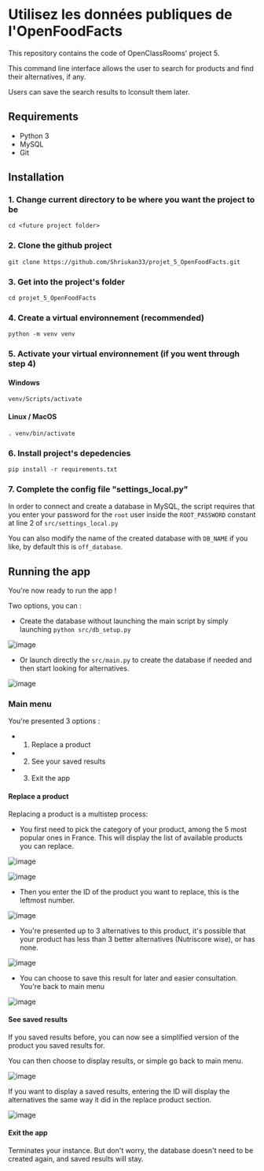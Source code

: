 # Utilisez les données publiques de l'OpenFoodFacts

This repository contains the code of OpenClassRooms' project 5.

This command line interface allows the user to search for products and find their alternatives, if any. 

Users can save the search results to lconsult them later. 

## Requirements 
- Python 3
- MySQL
- Git

## Installation

### 1. Change current directory to be where you want the project to be
    cd <future project folder> 
 
### 2. Clone the github project
    git clone https://github.com/Shriukan33/projet_5_OpenFoodFacts.git

### 3. Get into the project's folder
    cd projet_5_OpenFoodFacts

### 4. Create a virtual environnement (recommended)
    python -m venv venv

### 5. Activate your virtual environnement (if you went through step 4)
#### Windows
    venv/Scripts/activate
#### Linux / MacOS
    . venv/bin/activate

### 6. Install project's depedencies
    pip install -r requirements.txt

### 7. Complete the config file "settings_local.py"
In order to connect and create a database in MySQL, the script requires that you enter 
your password for the `root` user inside the `ROOT_PASSWORD` constant at line 2 of `src/settings_local.py`

You can also modify the name of the created database with `DB_NAME` if you like, by default this is `off_database`.

## Running the app

You're now ready to run the app ! 

Two options, you can : 
* Create the database without launching the main script by simply launching `python src/db_setup.py`

![image](https://user-images.githubusercontent.com/70256364/129331318-b54e94ac-3aa7-4c23-9a39-211123c88efe.png)

* Or launch directly the `src/main.py` to create the database if needed and then start looking for alternatives. 

![image](https://user-images.githubusercontent.com/70256364/129331441-8b26b2ae-4d9d-48e2-9746-9e5da4ecb744.png)


### Main menu

You're presented 3 options : 
* 1. Replace a product
* 2. See your saved results 
* 3. Exit the app

#### Replace a product

Replacing a product is a multistep process: 
* You first need to pick the category of your product, among the 5 most popular ones in France. This will display the list of available products you can replace.

![image](https://user-images.githubusercontent.com/70256364/129331565-1ffe69d8-f588-47c1-9dbf-181ab67c14df.png)

![image](https://user-images.githubusercontent.com/70256364/129331675-6abc9abc-a0af-4469-9053-c494c7de80e6.png)

* Then you enter the ID of the product you want to replace, this is the leftmost number. 

![image](https://user-images.githubusercontent.com/70256364/129331827-eb40a768-f075-4571-8b78-d4386f9eb1ac.png)

* You're presented up to 3 alternatives to this product, it's possible that your product has less than 3 better alternatives (Nutriscore wise), or has none.

![image](https://user-images.githubusercontent.com/70256364/129331896-9d048090-5313-4cd2-86fa-3bba9f60ad41.png)

* You can choose to save this result for later and easier consultation. You're back to main menu

![image](https://user-images.githubusercontent.com/70256364/129331997-ab1ba877-90aa-4237-8d9c-e8243a1ba0c8.png)


#### See saved results
If you saved results before, you can now see a simplified version of the product you saved results for. 

You can then choose to display results, or simple go back to main menu. 

![image](https://user-images.githubusercontent.com/70256364/129332110-ddfd8446-60e3-407f-9ee3-7cb9a41de820.png)


If you want to display a saved results, entering the ID will display the alternatives the same way it did in the replace product section. 

![image](https://user-images.githubusercontent.com/70256364/129332216-cfbbeb4e-b61f-4efc-bc46-fecc3f9453f4.png)


#### Exit the app

Terminates your instance. But don't worry, the database doesn't need to be created again, and saved results will stay. 

